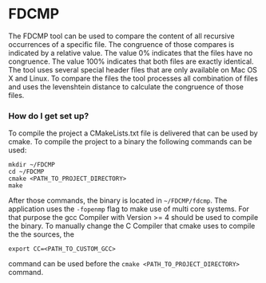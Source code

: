 # FDCMP #

The FDCMP tool can be used to compare the content of all recursive occurrences of a specific file. The congruence of those compares is indicated by a relative value. The value 0% indicates that the files have no congruence. The value 100% indicates that both files are exactly identical. The tool uses several special header files that are only available on Mac OS X and Linux. To compare the files the tool processes all combination of files and uses the levenshtein distance to calculate the congruence of those files. 

### How do I get set up? ###

To compile the project a CMakeLists.txt file is delivered that can be used by cmake. To compile the project to a binary the following commands can be used:
```
mkdir ~/FDCMP
cd ~/FDCMP
cmake <PATH_TO_PROJECT_DIRECTORY>
make
```
After those commands, the binary is located in `~/FDCMP/fdcmp`. The application uses the `-fopenmp` flag to make use of multi core systems. For that purpose the gcc Compiler with Version >= 4 should be used to compile the binary. To manually change the C Compiler that cmake uses to compile the the sources, the 
```
export CC=<PATH_TO_CUSTOM_GCC>
```
command can be used before the `cmake <PATH_TO_PROJECT_DIRECTORY>` command.